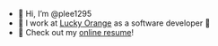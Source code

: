 - 👋 Hi, I’m @plee1295
- 🏢 I work at [Lucky Orange](https://www.luckyorange.com/) as a software developer 🍊
- 💼 Check out my [online resume](https://parkerlee.notion.site/parkerlee/Resume-64a26a54a88943398460c3f0c38202ca)!

<!---
plee1295/plee1295 is a ✨ special ✨ repository because its `README.md` (this file) appears on your GitHub profile.
You can click the Preview link to take a look at your changes.
--->
